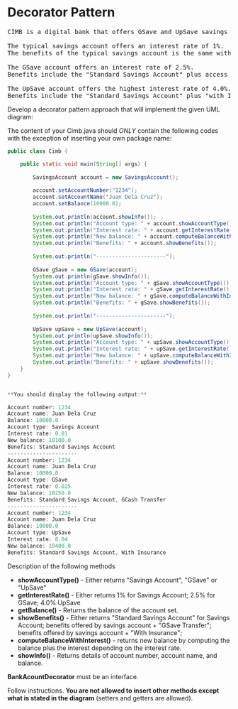# Decorator Pattern
<pre>CIMB is a digital bank that offers GSave and UpSave savings accounts.   As with a typical Savings Account, it contains accountNumber, accountName, and a balance for that account.

The typical savings account offers an interest rate of 1%.
The benefits of the typical savings account is the same with the "Standard Savings Account" as compared to other banks.

The GSave account offers an interest rate of 2.5%.
Benefits include the "Standard Savings Account" plus access to "GCash transfer".

The UpSave account offers the highest interest rate of 4.0%.
Benefits include the "Standard Savings Account" plus "with Insurance". </pre>


Develop a decorator pattern approach that will implement the given UML diagram:


The content of your Cimb.java should *ONLY* contain the following codes with the exception of inserting your own package name:

```java
public class Cimb {

	public static void main(String[] args) {
		
		SavingsAccount account = new SavingsAccount();
		
		account.setAccountNumber("1234");
		account.setAccountName("Juan Dela Cruz");
		account.setBalance(10000.0);
		
		System.out.println(account.showInfo());
		System.out.println("Account type: " + account.showAccountType());
		System.out.println("Interest rate: " + account.getInterestRate());
		System.out.println("New balance: " + account.computeBalanceWithInterest());
		System.out.println("Benefits: " + account.showBenefits());
		
		System.out.println("----------------------");
		
		GSave gSave = new GSave(account);
		System.out.println(gSave.showInfo());
		System.out.println("Account type: " + gSave.showAccountType());
		System.out.println("Interest rate: " + gSave.getInterestRate());
		System.out.println("New balance: " + gSave.computeBalanceWithInterest());
		System.out.println("Benefits: " + gSave.showBenefits());
		
		System.out.println("----------------------");
		
		UpSave upSave = new UpSave(account);
		System.out.println(upSave.showInfo());
		System.out.println("Account type: " + upSave.showAccountType());
		System.out.println("Interest rate: " + upSave.getInterestRate());
		System.out.println("New balance: " + upSave.computeBalanceWithInterest());
		System.out.println("Benefits: " + upSave.showBenefits());
	}
}


**You should display the following output:**

Account number: 1234
Account name: Juan Dela Cruz
Balance: 10000.0
Account type: Savings Account
Interest rate: 0.01
New balance: 10100.0
Benefits: Standard Savings Account
----------------------
Account number: 1234
Account name: Juan Dela Cruz
Balance: 10000.0
Account type: GSave
Interest rate: 0.025
New balance: 10250.0
Benefits: Standard Savings Account, GCash Transfer
----------------------
Account number: 1234
Account name: Juan Dela Cruz
Balance: 10000.0
Account type: UpSave
Interest rate: 0.04
New balance: 10400.0
Benefits: Standard Savings Account, With Insurance
```

Description of the following methods

- **showAccountType()** - Either returns "Savings Account", "GSave" or "UpSave"
- **getInterestRate()** - Either returns 1% for Savings Account; 2.5% for GSave; 4.0% UpSave
- **getBalance()** - Returns the balance of the account set.
- **showBenefits()** - Either returns "Standard Savings Account" for Savings Account;
		               benefits offered by savings account + "GSave Transfer";
                       benefits offered by savings account + "With Insurance";
- **computeBalanceWithInterest()** - returns new balance by computing the balance plus the interest depending on the interest rate.
- **showInfo()** - Returns details of account number, account name, and balance.

**BankAcountDecorator** must be an interface.

Follow instructions. **You are not allowed to insert other methods except what is stated in the diagram** (setters and getters are allowed).
